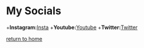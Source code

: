 # My Socials

+__Instagram:__[Insta](https://www.instagram.com/trav.kell/)
+__Youtube:__[Youtube](https://www.youtube.com/watch?v=afFb_DcBBdA)
+__Twitter:__[Twitter](https://twitter.com)

[return to home](./README.md)


